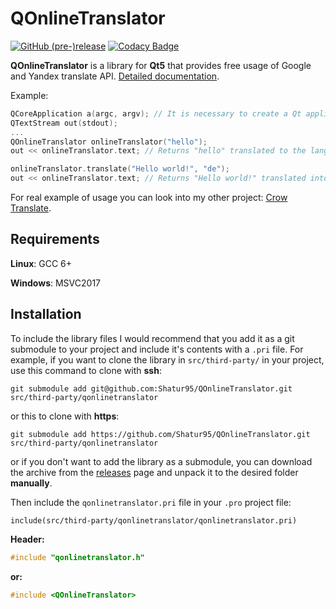 # QOnlineTranslator

[![GitHub (pre-)release](https://img.shields.io/github/release/Shatur95/QOnlineTranslator/all.svg)](https://github.com/Shatur95/QOnlineTranslator/releases)
[![Codacy Badge](https://api.codacy.com/project/badge/Grade/b5abd65ae9504966b1965d598c37dfdb)](https://www.codacy.com/app/Shatur95/QOnlineTranslator?utm_source=github.com&amp;utm_medium=referral&amp;utm_content=Shatur95/QOnlineTranslator&amp;utm_campaign=Badge_Grade)

**QOnlineTranslator** is a library for **Qt5** that provides free usage of Google and Yandex translate API. [Detailed documentation](docs/QOnlineTranslator.md "Class documentation").

Example:

```cpp
QCoreApplication a(argc, argv); // It is necessary to create a Qt application object.
QTextStream out(stdout);
...
QOnlineTranslator onlineTranslator("hello");
out << onlineTranslator.text; // Returns "hello" translated to the language of your system

onlineTranslator.translate("Hello world!", "de");
out << onlineTranslator.text; // Returns "Hello world!" translated into German
```

For real example of usage you can look into my other project: [Crow Translate](https://github.com/Shatur95/CrowTranslate "A simple and lightweight translator that allows to translate and say the selected text using the Google Translate API").

## Requirements

**Linux**: GCC 6+

**Windows**: MSVC2017

## Installation

To include the library files I would recommend that you add it as a git submodule to your project and include it's contents with a `.pri` file. For example, if you want to clone the library in `src/third-party/` in your project, use this command to clone with **ssh**:

`git submodule add git@github.com:Shatur95/QOnlineTranslator.git src/third-party/qonlinetranslator`

or this to clone with **https**:

`git submodule add https://github.com/Shatur95/QOnlineTranslator.git src/third-party/qonlinetranslator`

or if you don't want to add the library as a submodule, you can download the archive from the [releases](https://github.com/Shatur95/QOnlineTranslator/releases) page and unpack it to the desired folder **manually**.

Then include the `qonlinetranslator.pri` file in your `.pro` project file:

`include(src/third-party/qonlinetranslator/qonlinetranslator.pri)`

**Header:**

```cpp
#include "qonlinetranslator.h"
```

**or:**

```cpp
#include <QOnlineTranslator>
```
